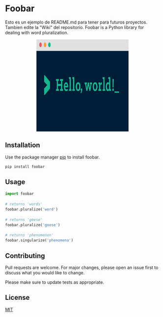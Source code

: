 # Foobar
Esto es un ejemplo de README.md para tener para futuros proyectos. Tambien edite la "Wiki" del repositorio. 
Foobar is a Python library for dealing with word pluralization.

<p align="center">
    <img width="300" height="300"src="hello-world.png">
</p>

## Installation

Use the package manager [pip](https://pip.pypa.io/en/stable/) to install foobar.

```bash
pip install foobar
```

## Usage

```python
import foobar

# returns 'words'
foobar.pluralize('word')

# returns 'geese'
foobar.pluralize('goose')

# returns 'phenomenon'
foobar.singularize('phenomena')
```

## Contributing
Pull requests are welcome. For major changes, please open an issue first to discuss what you would like to change.

Please make sure to update tests as appropriate.

## License
[MIT](https://choosealicense.com/licenses/mit/)
